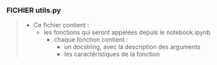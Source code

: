 ### FICHIER utils.py

> - Ce fichier contient : 
>    - les fonctions qui seront appelées depuis le notebook.ipynb
>      - chaque fonction contient :
>           - un docstring, avec la description des arguments
>           - les caractéristiques de la fonction

